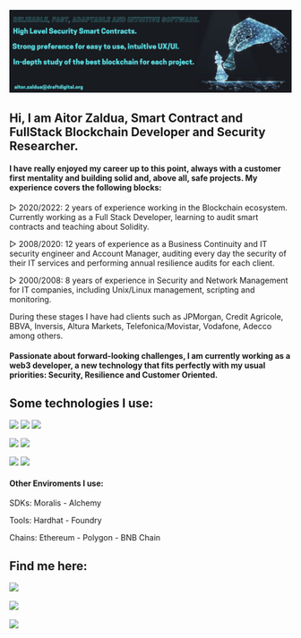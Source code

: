 ![image](https://github.com/aitorzaldua/aitorzaldua/blob/main/bannerAZ.png)

## Hi, I am Aitor Zaldua, Smart Contract and FullStack Blockchain Developer and Security Researcher.

#### I have really enjoyed my career up to this point, always with a customer first mentality and building solid and, above all, safe projects. My experience covers the following blocks:

▻ 2020/2022: 2 years of experience working in the Blockchain ecosystem. Currently working as a Full Stack Developer, learning to audit smart contracts and teaching about Solidity. 

▻ 2008/2020: 12 years of experience as a Business Continuity and IT security engineer and Account Manager, auditing every day the security of their IT services and performing annual resilience audits for each client.

▻ 2000/2008: 8 years of experience in Security and Network Management for IT companies, including Unix/Linux management, scripting and monitoring.

During these stages I have had clients such as JPMorgan, Credit Agricole, BBVA, Inversis, Altura Markets, Telefonica/Movistar, Vodafone, Adecco among others.

#### Passionate about forward-looking challenges, I am currently working as a web3 developer, a new technology that fits perfectly with my usual priorities: Security, Resilience and Customer Oriented.

## Some technologies I use:
![](https://img.shields.io/badge/Solidity-e6e6e6?style=for-the-badge&logo=solidity&logoColor=black) ![](https://img.shields.io/badge/Rust-black?style=for-the-badge&logo=rust&logoColor=#E57324) ![](https://img.shields.io/badge/JavaScript-323330?style=for-the-badge&logo=javascript&logoColor=F7DF1E)

![](https://img.shields.io/badge/OpenZeppelin-4E5EE4?logo=OpenZeppelin&logoColor=fff&style=for-the-badge) ![](https://img.shields.io/badge/chainlink-375BD2?style=for-the-badge&logo=chainlink&logoColor=white) 

![](https://img.shields.io/badge/React-20232A?style=for-the-badge&logo=react&logoColor=61DAFB) ![](https://img.shields.io/badge/Tailwind_CSS-38B2AC?style=for-the-badge&logo=tailwind-css&logoColor=white)

#### Other Enviroments I use: 

SDKs: Moralis  - Alchemy

Tools: Hardhat - Foundry

Chains: Ethereum - Polygon - BNB Chain

## Find me here:

[![](https://img.shields.io/badge/LinkedIn-0077B5?style=for-the-badge&logo=linkedin&logoColor=white)](https://www.linkedin.com/in/aitor-zaldua/) 

[![](https://img.shields.io/badge/Twitter-1DA1F2?style=for-the-badge&logo=twitter&logoColor=white)](https://twitter.com/azdraft_) 

[![](https://img.shields.io/badge/Medium-12100E?style=for-the-badge&logo=medium&logoColor=white)](https://aitorzaldua.medium.com/)


